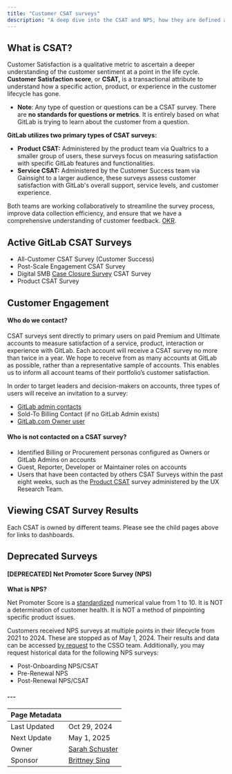 ```yaml
---
title: "Customer CSAT surveys"
description: "A deep dive into the CSAT and NPS, how they are defined and calculated."
---
```


## **What is CSAT?**

Customer Satisfaction is a qualitative metric to ascertain a deeper understanding of the customer sentiment at a point in the life cycle. **Customer Satisfaction score**, or **CSAT,** is a transactional attribute to understand how a specific action, product, or experience in the customer lifecycle has gone.

* **Note**: Any type of question or questions can be a CSAT survey. There are **no standards for questions or metrics**. It is entirely based on what GitLab is trying to learn about the customer from a question.

**GitLab utilizes two primary types of CSAT surveys:**

* **Product CSAT:** Administered by the product team via Qualtrics to a smaller group of users, these surveys focus on measuring satisfaction with specific GitLab features and functionalities.  
* **Service CSAT:** Administered by the Customer Success team via Gainsight to a larger audience, these surveys assess customer satisfaction with GitLab's overall support, service levels, and customer experience.

Both teams are working collaboratively to streamline the survey process, improve data collection efficiency, and ensure that we have a comprehensive understanding of customer feedback. [OKR](https://gitlab.com/gitlab-com/gitlab-OKRs/-/work_items/9025).

## **Active GitLab CSAT Surveys**

* All-Customer CSAT Survey (Customer Success)  
* Post-Scale Engagement CSAT Survey  
* Digital SMB [Case Closure Survey](https://handbook.gitlab.com/handbook/sales/commercial/global_digital_smb/#email-to-case) CSAT Survey  
* Product CSAT Survey

## **Customer Engagement**

#### **Who do we contact?**

CSAT surveys sent directly to primary users on paid Premium and Ultimate accounts to measure satisfaction of a service, product, interaction or experience with GitLab. Each account will receive a CSAT survey no more than twice in a year. We hope to receive from as many accounts at GitLab as possible, rather than a representative sample of accounts. This enables us to inform all account teams of their portfolio’s customer satisfaction.

In order to target leaders and decision-makers on accounts, three types of users will receive an invitation to a survey:

* [GitLab admin contacts](https://handbook.gitlab.com/handbook/sales/field-operations/customer-success-operations/cs-ops-programs/#gitlab-admin-contacts)  
* Sold-To Billing Contact (if no GitLab Admin exists)  
* [GitLab.com Owner user](https://docs.gitlab.com/ee/user/permissions.html)

#### **Who is not contacted on a CSAT survey?**

* Identified Billing or Procurement personas configured as Owners or GitLab Admins on accounts  
* Guest, Reporter, Developer or Maintainer roles on accounts  
* Users that have been contacted by others CSAT Surveys within the past eight weeks, such as the [Product CSAT](https://handbook.gitlab.com/handbook/product/ux/performance-indicators/csat/) survey administered by the UX Research Team.

## **Viewing CSAT Survey Results**

Each CSAT is owned by different teams. Please see the child pages above for links to dashboards. 

## **Deprecated Surveys**

#### **\[DEPRECATED\] Net Promoter Score Survey (NPS)**

**What is NPS?** 

Net Promoter Score is a [standardized](https://en.wikipedia.org/wiki/Net_promoter_score) numerical value from 1 to 10\. It is NOT a determination of customer health. It is NOT a method of pinpointing specific product issues.

Customers received NPS surveys at multiple points in their lifecycle from 2021 to 2024\. These are stopped as of May 1, 2024\. Their results and data can be accessed [by request](https://gitlab.com/gitlab-com/sales-team/field-operations/customer-success-operations/-/issues/new) to the CSSO team. Additionally, you may request historical data for the following NPS surveys:

* Post-Onboarding NPS/CSAT  
* Pre-Renewal NPS  
* Post-Renewal NPS/CSAT

#### ---

| Page Metadata | |
| :---- | :---- |
| Last Updated | Oct 29, 2024 |
| Next Update | May 1, 2025 |
| Owner | [Sarah Schuster](mailto:sschuster@gitlab.com) |
| Sponsor | [Brittney Sinq](mailto:bsinq@gitlab.com) |
